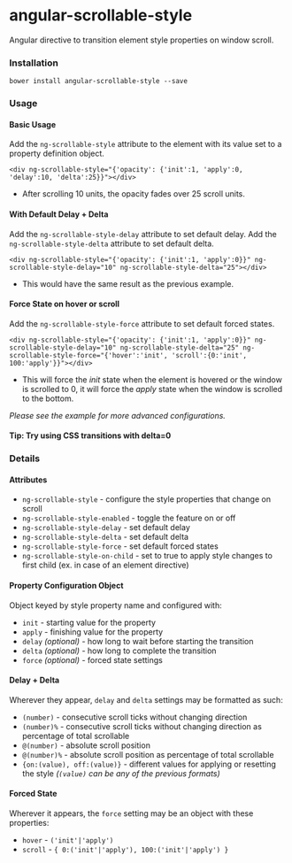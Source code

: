 # angular-scrollable-style
Angular directive to transition element style properties on window scroll.

### Installation
```
bower install angular-scrollable-style --save
```

### Usage
#### Basic Usage
Add the `ng-scrollable-style` attribute to the element with its value set to a property definition object.
```
<div ng-scrollable-style="{'opacity': {'init':1, 'apply':0, 'delay':10, 'delta':25}}"></div>
```
* After scrolling 10 units, the opacity fades over 25 scroll units.

#### With Default Delay + Delta
Add the `ng-scrollable-style-delay` attribute to set default delay.
Add the `ng-scrollable-style-delta` attribute to set default delta.
```
<div ng-scrollable-style="{'opacity': {'init':1, 'apply':0}}" ng-scrollable-style-delay="10" ng-scrollable-style-delta="25"></div>
```
* This would have the same result as the previous example.

#### Force State on hover or scroll
Add the `ng-scrollable-style-force` attribute to set default forced states.
```
<div ng-scrollable-style="{'opacity': {'init':1, 'apply':0}}" ng-scrollable-style-delay="10" ng-scrollable-style-delta="25" ng-scrollable-style-force="{'hover':'init', 'scroll':{0:'init', 100:'apply'}}"></div>
```
* This will force the *init* state when the element is hovered or the window is scrolled to 0, it will force the *apply* state when the window is scrolled to the bottom.

*Please see the example for more advanced configurations.*

#### Tip: Try using CSS transitions with delta=0


### Details
#### Attributes

* `ng-scrollable-style` - configure the style properties that change on scroll
* `ng-scrollable-style-enabled` - toggle the feature on or off
* `ng-scrollable-style-delay` - set default delay
* `ng-scrollable-style-delta` - set default delta
* `ng-scrollable-style-force` - set default forced states
* `ng-scrollable-style-on-child` - set to true to apply style changes to first child (ex. in case of an element directive)

#### Property Configuration Object
Object keyed by style property name and configured with:

* `init` - starting value for the property
* `apply` - finishing value for the property
* `delay` *(optional)* - how long to wait before starting the transition
* `delta` *(optional)* - how long to complete the transition
* `force` *(optional)* - forced state settings

#### Delay + Delta
Wherever they appear, `delay` and `delta` settings may be formatted as such:

* `(number)` - consecutive scroll ticks without changing direction
* `(number)%` - consecutive scroll ticks without changing direction as percentage of total scrollable
* `@(number)` - absolute scroll position
* `@(number)%` - absolute scroll position as percentage of total scrollable
* `{on:(value), off:(value)}` - different values for applying or resetting the style *(`(value)` can be any of the previous formats)*

#### Forced State
Wherever it appears, the `force` setting may be an object with these properties:

* `hover` - `('init'|'apply')`
* `scroll` - `{ 0:('init'|'apply'), 100:('init'|'apply') }`

